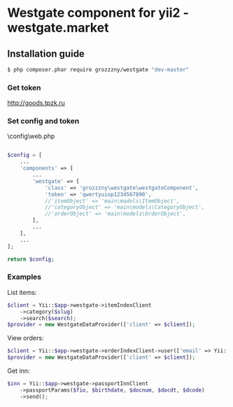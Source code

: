 Westgate component for yii2 - westgate.market
==============================

## Installation guide
```bash
$ php composer.phar require grozzzny/westgate "dev-master"
```

### Get token
http://goods.tpzk.ru

### Set config and token
\config\web.php

```php

$config = [
    ...
    'components' => [
        ...
        'westgate' => [
            'class' => 'grozzzny\westgate\westgateComponent',
            'token' => 'qwertyuiop1234567890',
            //'itemObject' => 'main\models\ItemObject',
            //'categoryObject' => 'main\models\CategoryObject',
            //'orderObject' => 'main\models\OrderObject',
        ],
        ...
    ],
    ...
];

return $config;

```

### Examples

List items:
```php
$client = Yii::$app->westgate->itemIndexClient
    ->category($slug)
    ->search($search);
$provider = new WestgateDataProvider(['client' => $client]);
```

View orders:
```php
$client = Yii::$app->westgate->orderIndexClient->user(['email' => Yii::$app->user->identity->email]);
$provider = new WestgateDataProvider(['client' => $client]);
```

Get inn:
```php
$inn = Yii::$app->westgate->passportInnClient
    ->passportParams($fio, $birthdate, $docnum, $docdt, $dcode)
    ->send();
```
